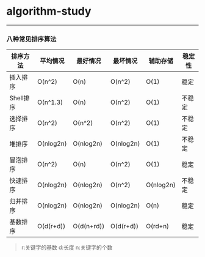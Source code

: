 # algorithm-study
--- 
### 八种常见排序算法
| 排序方法   | 平均情况 | 最好情况   | 最坏情况 | 辅助存储 | 稳定性 |
| -------------- | --------- | -------------- | --------- | --------- | ------ |
| 插入排序   | O(n^2)    | O(n)           | O(n^2)    | O(1)      | 稳定 |
| Shell排序    | O(n^1.3)  | O(n)           | O(n^2)    | O(1)      | 不稳定 |
| 选择排序   | O(n^2)    | O(n^2)         | O(n^2)    | O(1)      | 不稳定 |
| 堆排序      | O(nlog2n) | O(nlog2n)      | O(nlog2n) | O(1)      | 不稳定 |
| 冒泡排序   | O(n^2)    | O(n)           | O(n^2)    | O(1)      | 稳定 |
| 快速排序   | O(nlog2n) | O(nlog2n)      | O(n^2)    | O(nlog2n) | 不稳定 |
| 归并排序   | O(nlog2n) | O(nlog2n)      | O(nlog2n) | O(n)      | 稳定 |
| 基数排序   | O(d(r+d)) | O(d(n+rd))     | O(d(r+d)) | O(rd+n)   | 稳定 |
> r:关键字的基数  d:长度   n:关键字的个数    
                   
